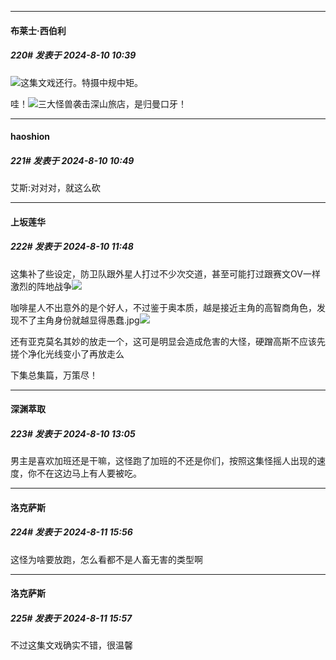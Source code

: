﻿
*****

####  布莱士·西伯利  
##### 220#       发表于 2024-8-10 10:39

<img src="https://static.saraba1st.com/image/smiley/face2017/074.png" referrerpolicy="no-referrer">这集文戏还行。特摄中规中矩。

哇！<img src="https://static.saraba1st.com/image/smiley/face2017/062.gif" referrerpolicy="no-referrer">三大怪兽袭击深山旅店，是归曼口牙！


*****

####  haoshion  
##### 221#       发表于 2024-8-10 10:49

艾斯:对对对，就这么砍


*****

####  上坂莲华  
##### 222#       发表于 2024-8-10 11:48

这集补了些设定，防卫队跟外星人打过不少次交道，甚至可能打过跟赛文OV一样激烈的阵地战争<img src="https://static.saraba1st.com/image/smiley/face2017/067.png" referrerpolicy="no-referrer">

咖啡星人不出意外的是个好人，不过鉴于奥本质，越是接近主角的高智商角色，发现不了主角身份就越显得愚蠢.jpg<img src="https://static.saraba1st.com/image/smiley/face2017/067.png" referrerpolicy="no-referrer">

还有亚克莫名其妙的放走一个，这可是明显会造成危害的大怪，硬蹭高斯不应该先搓个净化光线变小了再放走么

下集总集篇，万策尽！


*****

####  深渊萃取  
##### 223#       发表于 2024-8-10 13:05

男主是喜欢加班还是干嘛，这怪跑了加班的不还是你们，按照这集怪摇人出现的速度，你不在这边马上有人要被吃。


*****

####  洛克萨斯  
##### 224#       发表于 2024-8-11 15:56

这怪为啥要放跑，怎么看都不是人畜无害的类型啊

*****

####  洛克萨斯  
##### 225#       发表于 2024-8-11 15:57

不过这集文戏确实不错，很温馨

